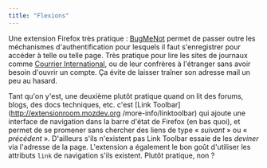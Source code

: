 ```yaml
---
title: "Flexions"
---
```


Une extension Firefox très pratique :
[BugMeNot](http://extensions.roachfiend.com/index.php) permet de passer outre
les méchanismes d'authentification pour lesquels il faut s'enregistrer pour
accéder à telle ou telle page. Très pratique pour lire les sites de journaux
comme [Courrier International](http://www.courrierinternational.com), ou de
leur confrères à l'étranger sans avoir besoin d'ouvrir un compte. Ça évite de
laisser traîner son adresse mail un peu au hasard.

Tant qu'on y'est, une deuxième plutôt pratique quand on lit des forums, blogs,
des docs techniques, etc. c'est [Link Toolbar](http://extensionroom.mozdev.org
/more-info/linktoolbar) qui ajoute une interface de navigation dans la barre
d'état de Firefox (en bas quoi), et permet de se promener sans chercher des
liens de type « _suivant_ » ou « _précédent_ ». D'ailleurs s'ils n'existent
pas Link Toolbar essaie de les _deviner_ via l'adresse de la page. L'extension
a également le bon goût d'utiliser les attributs `link` de navigation s'ils
existent. Plutôt pratique, non ?

